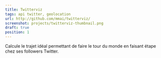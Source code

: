```yaml
---
title: Twitterviz
tags: api twitter, geolocation
url: http://github.com/mmai/twitterviz/ 
screenshot: projects/twitterviz-thumbnail.png
draft: true
position: 1
---
```


Calcule le trajet idéal permettant de faire le tour du monde en faisant étape chez ses followers Twitter.
